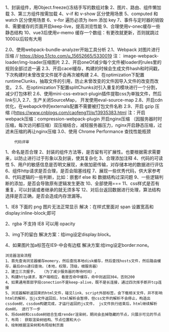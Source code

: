 1、封装组件，用Object.freeze()冻结手写的数组对象
2、图片、路由、组件懒加载
3、第三方组件按需加载
4、v-if 和 v-show 区分使用场景
5、computed 和 watch 区分使用场景
6、v-for 遍历必须为 item 添加 key
7、事件与定时器的销毁
8、需要缓存的页面开启keep-live，提高浏览性能
9、合理使用v-onec缓存一些静态结构
10、vue3后使用v-memo 缓存一个数组：有更改就更新，否则就跳过1000以后较有大用



2.0、使用webpack-bundle-analyzer开始工具分析
2.1、Webpack 对图片进行压缩 // https://blog.51cto.com/u_15652665/5330019
    注： image-webpack-loader/img-loader​​压缩图片
2.2、开启oneOf减少每个文件被loader的rules里的规则全部过滤一遍
2.3、开启cacel缓存，构建的时候会生成文件hash和时间戳，下次构建时未曾改变文件就不会再次被构建
2.4、在optimization下配置runtimeClunks，抽取文件的引用，防止未曾改变的文件因导入文件的改变而改变。
2.5、在optimization下配置splitChunks对引入重复的模块进行一个分割，减少打包体积
2.6、使用mini-css-extract-plugin插件提取css为单独文件，然后link引入
2.7、生产关闭SourceMap， 开发使用eval-source-map
2.8、开启cdn优化，在webapck中的externals配置不需要被打包文件名称
2.9、开启 gzip 压缩 //https://www.cnblogs.com/caofeng11/p/13935383.html
    注：开启webpack压缩：compression-webpack-plugin
        开启nginx压缩
        （因服务器时时压缩，每次访问都压缩）双压缩结合，减轻服务器压力，nginx开启静态压缩，过滤未压缩的再让nginx压缩
3.0、使用 Chrome Performance 查找性能瓶颈



        代码评审
1、命名是否合理
2、封装的组件方法等，是否留有可扩展性。也要根据需求需要来，以防止进行过于形象以及封装，使其复杂化
3、合理添加注释
4、代码的可读性
5、用户的敏感信息是否明文展现，未做加密传输，对存储本地的数据进行评估
6、组件http请求是否合理，是否会阻塞线程
7、展现一些优秀代码，供大家参考
8、代码逻辑的一些判断，比如：嵌套if else 和 数据结构过深问题
9、一些逻辑判断的添加，是否会导致原有逻辑发生更改
10、全部使用===
11、css样式是否有重复，可以封装或者继承的就无须多写
12、对后台返回数据进行处理，算法结构选择是否正确，是否会造成内存泄漏等。


1、IE8 下面的 png 图片无法正常显示
    解决：在样式里面对 span 设置宽高和 display:inline-block;即可

2、rgba 不支持 IE8
    可以用 opacity

3、img下的留白
    解决方案：给img设定display:block。

4、如果图片加a标签在IE9-中会有边框
    解决方案:给img设定border:none。



    浏览器渲染流程
    1、首先查询浏览器缓存momery，然后查找本地disk缓存，然后查找hosts文件，然后路由缓存，最后dns递归查询，（本地，权限，顶级，根服务器）
    2、建立三次握手，  （为了减少服务器的等待时间）,
    3、构建http请求，客户端相应，看是否命中缓存，命中则返回304，否则200
    4、如果通用首部字段conection不是keep-alive，既不是长连接，通过四次挥手断开tcp连接
    5、浏览器解析返回来的html文件，碰见link、script外部标签，会下载相关文件，并不影响html的解析，当js文件返回后，html解析会暂停，但css文件的解析不会停止，构造出cssdom树，cssdom构建完成，才运行返回的js文件， js文件执行结束后，html继续解析dom树， 进行下一步
    6、将dom树和cssdom树结合生成render渲染树，期间会去掉隐藏的节点，只展示可见的节点
    7、布局： 获取渲染树结构、节点位置和大小
    8、绘制根据渲染树和布局绘制页面